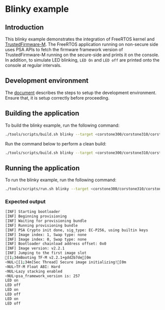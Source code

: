 # Blinky example

## Introduction

This blinky example demonstrates the integration of FreeRTOS kernel and
[TrustedFirmware-M](https://www.trustedfirmware.org/projects/tf-m/). The FreeRTOS application running on non-secure side uses
PSA APIs to fetch the firmware framework version of TrustedFirmware-M running
on the secure-side and prints it on the console. In addition, to simulate LED
blinking, `LED On` and `LED off` are printed onto the console at regular
intervals.

## Development environment

The [document](../development_environment/introduction.md)
describes the steps to setup the development environment. Ensure that, it is
setup correctly before proceeding.

## Building the application

To build the blinky example, run the following command:
```bash
./tools/scripts/build.sh blinky --target <corstone300/corstone310/corstone315/corstone320> --toolchain <ARMCLANG/GNU>
```

Run the command below to perform a clean build:
```bash
./tools/scripts/build.sh blinky --target <corstone300/corstone310/corstone315/corstone320> --toolchain <ARMCLANG/GNU> -c
```

## Running the application

To run the blinky example, run the following command:
```bash
./tools/scripts/run.sh blinky --target <corstone300/corstone310/corstone315/corstone320>
```

### Expected output

```bash
[INF] Starting bootloader
[INF] Beginning provisioning
[INF] Waiting for provisioning bundle
[INF] Running provisioning bundle
[INF] PSA Crypto init done, sig_type: EC-P256, using builtin keys
[INF] Image index: 1, Swap type: none
[INF] Image index: 0, Swap type: none
[INF] Bootloader chainload address offset: 0x0
[INF] Image version: v2.2.1
[INF] Jumping to the first image slot
[1;34mBooting TF-M v2.2.1+gdd2b7de[0m
<NUL>[1;34m[Sec Thread] Secure image initializing![0m
<NUL>TF-M Float ABI: Hard
<NUL>Lazy stacking enabled
<NUL>psa_framework_version is: 257
LED on
LED off
LED on
LED off
LED on
LED off
```
